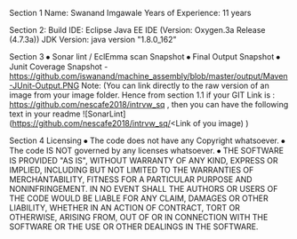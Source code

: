 Section 1
	Name: Swanand Imgawale
	Years of Experience: 11 years

Section 2: 
	Build IDE: Eclipse Java EE IDE (Version: Oxygen.3a Release (4.7.3a))
	JDK Version: java version "1.8.0_162"

Section 3 
⦁	Sonar lint / EclEmma scan Snapshot 
⦁	Final Output Snapshot 
⦁	Junit Coverage Snapshot - https://github.com/iswanand/machine_assembly/blob/master/output/Maven-JUnit-Output.PNG
Note: (You can link directly to the raw version of an image from your image folder. Hence from section 1.1 if your GIT Link is : https://github.com/nescafe2018/intrvw_sq , then you can have the following text in your readme ![SonarLint] (https://github.com/nescafe2018/intrvw_sq/<Link of you image) )

Section 4 
Licensing 
⦁	The code does not have any Copyright whatsoever. 
⦁	The code IS NOT governed by any licenses whatsoever. 
⦁	THE SOFTWARE IS PROVIDED "AS IS", WITHOUT WARRANTY OF ANY KIND, EXPRESS OR IMPLIED, INCLUDING BUT NOT LIMITED TO THE WARRANTIES OF MERCHANTABILITY, FITNESS FOR A PARTICULAR PURPOSE AND NONINFRINGEMENT. IN NO EVENT SHALL THE AUTHORS OR USERS OF THE CODE WOULD BE LIABLE FOR ANY CLAIM, DAMAGES OR OTHER LIABILITY, WHETHER IN AN ACTION OF CONTRACT, TORT OR OTHERWISE, ARISING FROM, OUT OF OR IN CONNECTION WITH THE SOFTWARE OR THE USE OR OTHER DEALINGS IN THE SOFTWARE.
